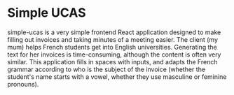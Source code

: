 # Simple UCAS

simple-ucas is a very simple frontend React application designed to make filling out invoices and taking minutes of a meeting easier. The client (my mum) helps French students get into English universities. Generating the text for her invoices is time-consuming, although the content is often very similar. This application fills in spaces with inputs, and adapts the French grammar according to who is the subject of the invoice (whether the student's name starts with a vowel, whether they use masculine or feminine pronouns).

